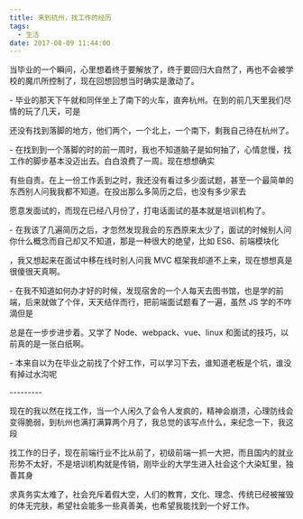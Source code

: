 ```yaml
---
title: 来到杭州，找工作的经历
tags:
  - 生活
date: 2017-08-09 11:44:00
---
```


当毕业的一个瞬间，心里想着终于要解放了，终于要回归大自然了，再也不会被学校的魔爪所控制了，现在回想回想当时确实是激动了。

\- 毕业的那天下午就和同伴坐上了南下的火车，直奔杭州。在到的前几天里我们尽情的玩了几天，可是

还没有找到落脚的地方，他们两个，一个北上，一个南下，剩我自己待在杭州了。

\- 在找到到一个落脚的时的前一周时，我也不知道脑子是如何抽了，心情怠慢，找工作的脚步基本没迈出去。白白浪费了一周。现在想想确实

有些自责。在上一份工作丢到之时，我还没有看过多少面试题，甚至一个最简单的东西别人问我我都不知道。在投出那么多简历之后，也没有多少家去

愿意发面试的，而现在已经八月份了，打电话面试的基本就是培训机构了。

\- 在我该了几遍简历之后，才忽然发现我会的东西原来太少了，面试的时候别人问你什么概念而自己却又不知道，那是一种很大的绝望，比如 ES6、前端模块化

，我又想起来在面试中移在线时别人问我 MVC 框架我却道不上来，现在想想真是很傻很天真啊。

\- 在我不知道如何办才好的时候，发现宿舍的一个人每天去图书馆，也是学的前端，后来就做了个伴，天天结伴而行，把前端面试题看了一遍，虽然 JS 学的不咋滴但是

总是在一步步进步着。又学了 Node、webpack、vue、linux 和面试的技巧，以前真的是一张白纸啊。

\- 本来自以为在毕业之前找了个好工作，可以学习下去，谁知道老板是个坑，谁没有掉过水沟呢

\-\-\-\-\-\-\-\-\-

现在的我以然在找工作，当一个人闲久了会令人发疯的，精神会崩溃，心理防线会变得脆弱，到杭州也满打满算两个月了，我总觉的该写点什么，来纪念一下，我这段

找工作的日子，现在前端行业不比从前了，初级前端一抓一大把，而且国内的就业形势不太好，不是培训机构就是传销，刚毕业的大学生进入社会这个大染缸里，独善其身

求真务实太难了，社会充斥着假大空，人们的教育，文化、理念、传统已经被摧毁的体无完肤，希望社会能多一些真善美，也希望我能找到一个好工作。
